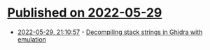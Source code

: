 # [Published on 2022-05-29](index.md)

* [2022-05-29, 21:10:57](https://news.ycombinator.com/item?id=31552903) - [Decompiling stack strings in Ghidra with emulation](https://saml98.github.io/jekyll/update/2022/05/23/ghidra-stack-strings-emulation.html)
